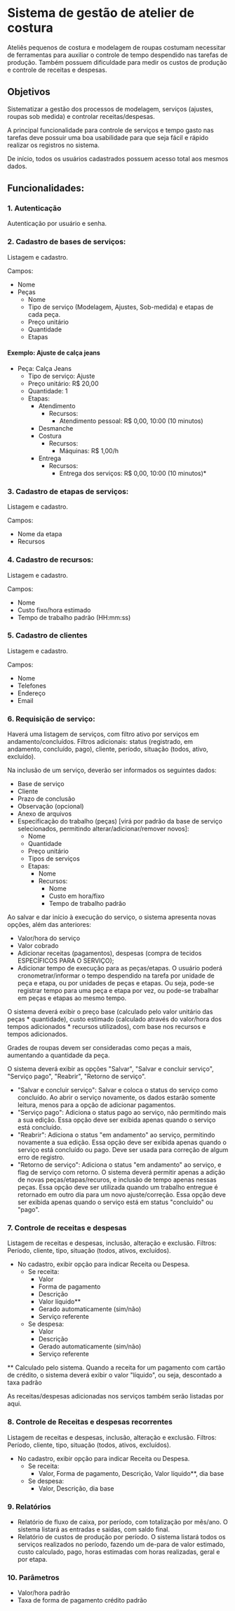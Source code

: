 # Sistema de gestão de atelier de costura

Ateliês pequenos de costura e modelagem de roupas costumam necessitar de ferramentas para auxiliar o controle de tempo despendido nas tarefas de produção. Também possuem dificuldade para medir os custos de produção e controle de receitas e despesas. 

## Objetivos

Sistematizar a gestão dos processos de modelagem, serviços (ajustes, roupas sob medida) e controlar receitas/despesas.

A principal funcionalidade para controle de serviços e tempo gasto nas tarefas deve possuir uma boa usabilidade para que seja fácil e rápido realizar os registros no sistema.

De início, todos os usuários cadastrados possuem acesso total aos mesmos dados.

## Funcionalidades:

### 1. Autenticação

Autenticação por usuário e senha.

### 2. Cadastro de bases de serviços:   
Listagem e cadastro.

Campos:
* Nome
* Peças 
    * Nome
    * Tipo de serviço (Modelagem, Ajustes, Sob-medida) e etapas de cada peça. 
    * Preço unitário    
    * Quantidade
    * Etapas

#### Exemplo: Ajuste de calça jeans
* Peça: Calça Jeans
    * Tipo de serviço: Ajuste
    * Preço unitário: R$ 20,00
    * Quantidade: 1
    * Etapas:
        * Atendimento
            * Recursos:
                * Atendimento pessoal: R$ 0,00, 10:00 (10 minutos)
        * Desmanche
        * Costura
            * Recursos:
                * Máquinas: R$ 1,00/h
        * Entrega
            * Recursos:
                * Entrega dos serviços: R$ 0,00, 10:00 (10 minutos)*    

### 3. Cadastro de etapas de serviços:
Listagem e cadastro.

Campos:
* Nome da etapa
* Recursos

### 4. Cadastro de recursos:
Listagem e cadastro.

Campos:
* Nome
* Custo fixo/hora estimado
* Tempo de trabalho padrão (HH:mm:ss)

### 5. Cadastro de clientes
Listagem e cadastro.

Campos:
* Nome
* Telefones
* Endereço
* Email
### 6. Requisição de serviço: 
Haverá uma listagem de serviços, com filtro ativo por serviços em andamento/concluídos. Filtros adicionais: status (registrado, em andamento, concluído, pago), cliente, período, situação (todos, ativo, excluído).

Na inclusão de um serviço, deverão ser informados os seguintes dados:
* Base de serviço
* Cliente
* Prazo de conclusão
* Observação (opcional)
* Anexo de arquivos
* Especificação do trabalho (peças) [virá por padrão da base de serviço selecionados, permitindo alterar/adicionar/remover novos]:
    * Nome
    * Quantidade
    * Preço unitário
    * Tipos de serviços
    * Etapas:
        * Nome
        * Recursos:
            * Nome
            * Custo em hora/fixo
            * Tempo de trabalho padrão

Ao salvar e dar início à execução do serviço, o sistema apresenta novas opções, além das anteriores:

* Valor/hora do serviço
* Valor cobrado
* Adicionar receitas (pagamentos), despesas (compra de tecidos ESPECÍFICOS PARA O SERVIÇO);
* Adicionar tempo de execução para as peças/etapas. O usuário poderá cronometrar/informar o tempo despendido na tarefa por unidade de peça e etapa, ou por unidades de peças e etapas. Ou seja, pode-se registrar tempo para uma peça e etapa por vez, ou pode-se trabalhar em peças e etapas ao mesmo tempo.

O sistema deverá exibir o preço base (calculado pelo valor unitário das peças * quantidade), custo estimado (calculado através do valor/hora dos tempos adicionados * recursos utilizados),  com base nos recursos e tempos adicionados.

Grades de roupas devem ser consideradas como peças a mais, aumentando a quantidade da peça.

O sistema deverá exibir as opções "Salvar", "Salvar e concluir serviço", "Serviço pago", "Reabrir", "Retorno de serviço".

* "Salvar e concluir serviço": Salvar e coloca o status do serviço como concluído. Ao abrir o serviço novamente, os dados estarão somente leitura, menos para a opção de adicionar pagamentos.
* "Serviço pago": Adiciona o status pago ao serviço, não permitindo mais a sua edição. Essa opção deve ser exibida apenas quando o serviço está concluído.
* "Reabrir": Adiciona o status "em andamento" ao serviço, permitindo novamente a sua edição. Essa opção deve ser exibida apenas quando o serviço está concluído ou pago. Deve ser usada para correção de algum erro de registro.
* "Retorno de serviço": Adiciona o status "em andamento" ao serviço, e flag de serviço com retorno. O sistema deverá permitir apenas a adição de novas peças/etapas/recuros, e inclusão de tempo apenas nessas peças. Essa opção deve ser utilizada quando um trabalho entregue é retornado em outro dia para um novo ajuste/correção. Essa opção deve ser exibida apenas quando o serviço está em status "concluído" ou "pago".

### 7. Controle de receitas e despesas
Listagem de receitas e despesas, inclusão, alteração e exclusão. Filtros: Período, cliente, tipo, situação (todos, ativos, excluídos).

* No cadastro, exibir opção para indicar Receita ou Despesa.
    * Se receita:
        * Valor
        * Forma de pagamento
        * Descrição
        *  Valor líquido**
        * Gerado automaticamente (sim/não)
        * Serviço referente
    * Se despesa:
        * Valor
        * Descrição
        * Gerado automaticamente (sim/não)
        * Serviço referente

** Calculado pelo sistema. Quando a receita for um pagamento com cartão de crédito, o sistema deverá exibir o valor "líquido", ou seja, descontado a taxa padrão

As receitas/despesas adicionadas nos serviços também serão listadas por aqui.

### 8. Controle de Receitas e despesas recorrentes

Listagem de receitas e despesas, inclusão, alteração e exclusão. Filtros: Período, cliente, tipo, situação (todos, ativos, excluídos).

* No cadastro, exibir opção para indicar Receita ou Despesa.
    * Se receita:
        * Valor, Forma de pagamento, Descrição, Valor líquido**, dia base
    * Se despesa:
        * Valor, Descrição, dia base

### 9. Relatórios

* Relatório de fluxo de caixa, por período, com totalização por mês/ano. O sistema listará as entradas e saídas, com saldo final.
* Relatório de custos de produção por período. O sistema listará todos os serviços realizados no período, fazendo um de-para de valor estimado, custo calculado, pago, 
horas estimadas com horas realizadas, geral e por etapa. 

### 10. Parâmetros

* Valor/hora padrão
* Taxa de forma de pagamento crédito padrão
